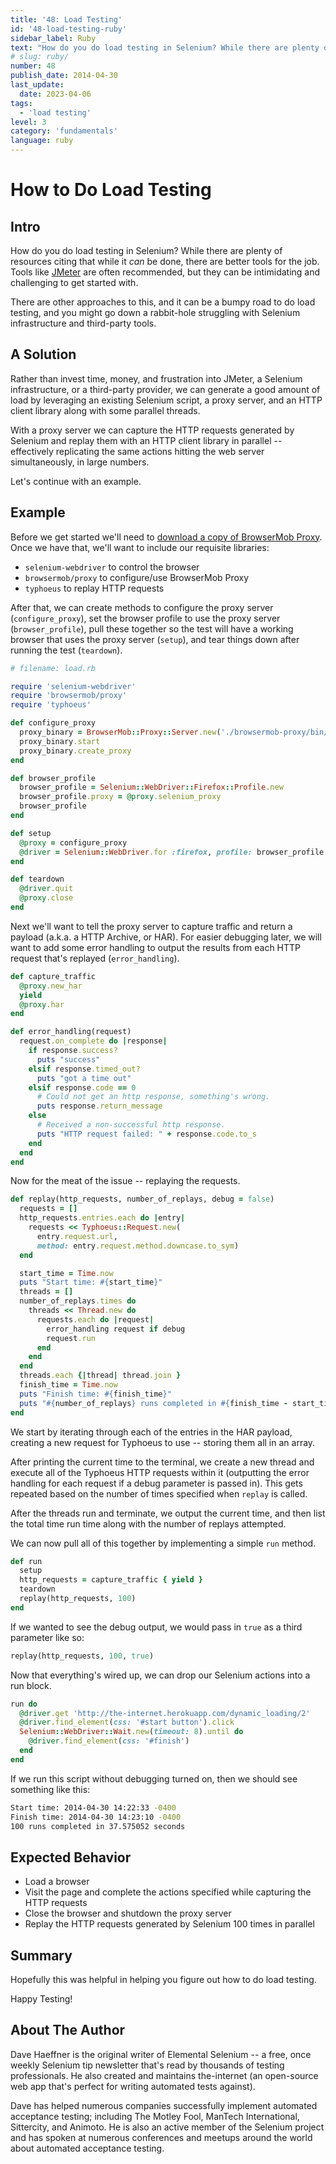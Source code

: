 ```yaml
---
title: '48: Load Testing'
id: '48-load-testing-ruby'
sidebar_label: Ruby 
text: "How do you do load testing in Selenium? While there are plenty of resources citing that while it _can_ be done, there are better tools for the job. Tools like JMeter are often recommended, but they can be intimidating and challenging to get started."
# slug: ruby/
number: 48
publish_date: 2014-04-30
last_update:
  date: 2023-04-06
tags:
  - 'load testing'
level: 3
category: 'fundamentals'
language: ruby
---
```


# How to Do Load Testing

## Intro

How do you do load testing in Selenium? While there are plenty of resources citing that while it _can_ be done, there are better tools for the job. Tools like [JMeter](https://jmeter.apache.org/) are often recommended, but they can be intimidating and challenging to get started with.

There are other approaches to this, and it can be a bumpy road to do load testing, and you might go down a rabbit-hole struggling with Selenium infrastructure and third-party tools.

## A Solution

Rather than invest time, money, and frustration into JMeter, a Selenium infrastructure, or a third-party provider, we can generate a good amount of load by leveraging an existing Selenium script, a proxy server, and an HTTP client library along with some parallel threads.

With a proxy server we can capture the HTTP requests generated by Selenium and replay them with an HTTP client library in parallel -- effectively replicating the same actions hitting the web server simultaneously, in large numbers.

Let's continue with an example.

## Example

Before we get started we'll need to [download a copy of BrowserMob Proxy](http://bmp.lightbody.net/). Once we have that, we'll want to include our requisite libraries:

+ `selenium-webdriver` to control the browser
+ `browsermob/proxy` to configure/use BrowserMob Proxy
+ `typhoeus` to replay HTTP requests

After that, we can create methods to configure the proxy server (`configure_proxy`), set the browser profile to use the proxy server (`browser_profile`), pull these together so the test will have a working browser that uses the proxy server (`setup`), and tear things down after running the test (`teardown`).

```ruby
# filename: load.rb

require 'selenium-webdriver'
require 'browsermob/proxy'
require 'typhoeus'

def configure_proxy
  proxy_binary = BrowserMob::Proxy::Server.new('./browsermob-proxy/bin/browsermob-proxy')
  proxy_binary.start
  proxy_binary.create_proxy
end

def browser_profile
  browser_profile = Selenium::WebDriver::Firefox::Profile.new
  browser_profile.proxy = @proxy.selenium_proxy
  browser_profile
end

def setup
  @proxy = configure_proxy
  @driver = Selenium::WebDriver.for :firefox, profile: browser_profile
end

def teardown
  @driver.quit
  @proxy.close
end
```

Next we'll want to tell the proxy server to capture traffic and return a payload (a.k.a. a HTTP Archive, or HAR). For easier debugging later, we will want to add some error handling to output the results from each HTTP request that's replayed (`error_handling`).

```ruby
def capture_traffic
  @proxy.new_har
  yield
  @proxy.har
end

def error_handling(request)
  request.on_complete do |response|
    if response.success?
      puts "success"
    elsif response.timed_out?
      puts "got a time out"
    elsif response.code == 0
      # Could not get an http response, something's wrong.
      puts response.return_message
    else
      # Received a non-successful http response.
      puts "HTTP request failed: " + response.code.to_s
    end
  end
end
```

Now for the meat of the issue -- replaying the requests.

```ruby
def replay(http_requests, number_of_replays, debug = false)
  requests = []
  http_requests.entries.each do |entry|
    requests << Typhoeus::Request.new(
      entry.request.url,
      method: entry.request.method.downcase.to_sym)
  end

  start_time = Time.now
  puts "Start time: #{start_time}"
  threads = []
  number_of_replays.times do
    threads << Thread.new do
      requests.each do |request|
        error_handling request if debug
        request.run
      end
    end
  end
  threads.each {|thread| thread.join }
  finish_time = Time.now
  puts "Finish time: #{finish_time}"
  puts "#{number_of_replays} runs completed in #{finish_time - start_time} seconds"
end
```

We start by iterating through each of the entries in the HAR payload, creating a new request for Typhoeus to use -- storing them all in an array.

After printing the current time to the terminal, we create a new thread and execute all of the Typhoeus HTTP requests within it (outputting the error handling for each request if a debug parameter is passed in). This gets repeated based on the number of times specified when `replay` is called.

After the threads run and terminate, we output the current time, and then list the total time run time along with the number of replays attempted.

We can now pull all of this together by implementing a simple `run` method.

```ruby
def run
  setup
  http_requests = capture_traffic { yield }
  teardown
  replay(http_requests, 100)
end
```

If we wanted to see the debug output, we would pass in `true` as a third parameter like so:

```ruby
replay(http_requests, 100, true)
```

Now that everything's wired up, we can drop our Selenium actions into a run block.

```ruby
run do
  @driver.get 'http://the-internet.herokuapp.com/dynamic_loading/2'
  @driver.find_element(css: '#start button').click
  Selenium::WebDriver::Wait.new(timeout: 8).until do
    @driver.find_element(css: '#finish')
  end
end
```

If we run this script without debugging turned on, then we should see something like this:

```sh
Start time: 2014-04-30 14:22:33 -0400
Finish time: 2014-04-30 14:23:10 -0400
100 runs completed in 37.575052 seconds
```

## Expected Behavior

+ Load a browser
+ Visit the page and complete the actions specified while capturing the HTTP requests
+ Close the browser and shutdown the proxy server
+ Replay the HTTP requests generated by Selenium 100 times in parallel

## Summary

Hopefully this was helpful in helping you figure out how to do load testing.

Happy Testing!

## About The Author

Dave Haeffner is the original writer of Elemental Selenium -- a free, once weekly Selenium tip newsletter that's read by thousands of testing professionals. He also created and maintains the-internet (an open-source web app that's perfect for writing automated tests against).

Dave has helped numerous companies successfully implement automated acceptance testing; including The Motley Fool, ManTech International, Sittercity, and Animoto. He is also an active member of the Selenium project and has spoken at numerous conferences and meetups around the world about automated acceptance testing.

